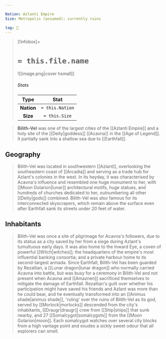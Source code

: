 ```yaml
---

Nation: Azlanti Empire
Size: Metropolis (assumed); currently ruins

tag: 🌃
---
```


> [!infobox]+
> #  `= this.file.name`
> ![[image.png|cover hsmall]]
> ##### Stats
> Type | Stat |
> :---:|:---:|
> **Nation** | `= this.Nation` |
> **Size** | `= this.Size` |



> **Bilith-Vel** was one of the largest cities of the [[Azlanti Empire]] and a holy site of the [[Deity|goddess]] [[Acavna]] in the [[Age of Legend]]. It partially sank into a shallow sea due to [[Earthfall]].


## Geography

> Bilith-Vel was located in southwestern [[Azlant]], overlooking the southeastern coast of [[Arcadia]] and serving as a trade hub for Azlant's colonies in the west. In its heyday, it was characterised by Acavna's influence and resembled one huge monument to her, with [[Moon Golarion|lunar]] architectural motifs, huge statues, and hundreds of churches dedicated to her, outnumbering all other [[Deity|gods]] combined. Bilith-Vel was also famous for its interconnected skyscrapers, which remain above the surface even after Earthfall sank its streets under 20 feet of water.


## Inhabitants

> Bilith-Vel was once a site of pilgrimage for Acavna's followers, due to its status as a city saved by her from a siege during Azlant's tumultuous early days. It was also home to the Inward Eye, a coven of powerful [[Witch|witches]]; the headquarters of the empire's most influential banking consortia; and a private harbour home to its second-largest armada.
> Since Earthfall, Bilith-Vel has been guarded by Rezallian, a [[Lunar dragon|lunar dragon]] who normally carried Acavna into battle, but was busy for a ceremony in Bilith-Vel and not present when Acavna and [[Amaznen]] sacrificed themselves to mitigate the damage of Earthfall. Rezallian's guilt over whether his participation might have saved his friends and Azlant was more than he could bear, and he eventually transformed into an [[Animus shade|animus shade]], 'ruling' over the ruins of Bilith-Vel as its god, served by [[Morlock|morlocks]] descended from the city's inhabitants, [[Draugr|draugr]] crew from [[Ship|ships]] that sunk nearby, and 27 [[Somalcygot|somalcygots]] from the [[Moon Golarion|moon]]. Each somalcygot watches over several city blocks from a high vantage point and exudes a sickly sweet odour that all explorers can smell.







